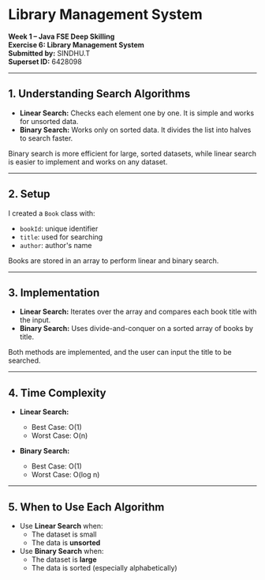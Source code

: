 # Library Management System

**Week 1 – Java FSE Deep Skilling**  
**Exercise 6: Library Management System**  
**Submitted by:** SINDHU.T  
**Superset ID:** 6428098

---

## 1. Understanding Search Algorithms

- **Linear Search:** Checks each element one by one. It is simple and works for unsorted data.
- **Binary Search:** Works only on sorted data. It divides the list into halves to search faster.

Binary search is more efficient for large, sorted datasets, while linear search is easier to implement and works on any dataset.

---

## 2. Setup

I created a `Book` class with:
- `bookId`: unique identifier
- `title`: used for searching
- `author`: author's name

Books are stored in an array to perform linear and binary search.

---

## 3. Implementation

- **Linear Search:** Iterates over the array and compares each book title with the input.
- **Binary Search:** Uses divide-and-conquer on a sorted array of books by title.

Both methods are implemented, and the user can input the title to be searched.

---

## 4. Time Complexity

- **Linear Search:**
  - Best Case: O(1)
  - Worst Case: O(n)

- **Binary Search:**
  - Best Case: O(1)
  - Worst Case: O(log n)

---

## 5. When to Use Each Algorithm

- Use **Linear Search** when:
  - The dataset is small
  - The data is **unsorted**
- Use **Binary Search** when:
  - The dataset is **large**
  - The data is sorted (especially alphabetically)

